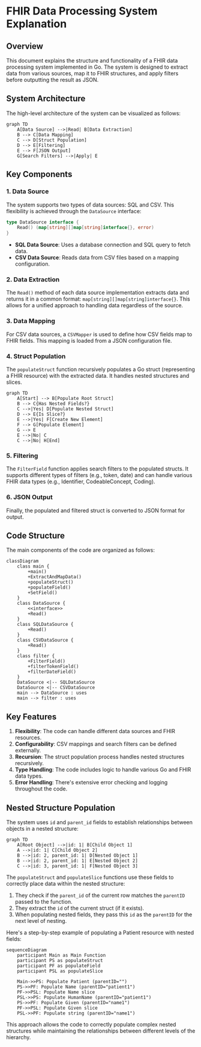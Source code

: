# FHIR Data Processing System Explanation

## Overview

This document explains the structure and functionality of a FHIR data processing system implemented in Go. The system is designed to extract data from various sources, map it to FHIR structures, and apply filters before outputting the result as JSON.

## System Architecture

The high-level architecture of the system can be visualized as follows:

```mermaid
graph TD
    A[Data Source] -->|Read| B[Data Extraction]
    B --> C[Data Mapping]
    C --> D[Struct Population]
    D --> E[Filtering]
    E --> F[JSON Output]
    G[Search Filters] -->|Apply| E
```

## Key Components

### 1. Data Source

The system supports two types of data sources: SQL and CSV. This flexibility is achieved through the `DataSource` interface:

```go
type DataSource interface {
    Read() (map[string][]map[string]interface{}, error)
}
```

- **SQL Data Source**: Uses a database connection and SQL query to fetch data.
- **CSV Data Source**: Reads data from CSV files based on a mapping configuration.

### 2. Data Extraction

The `Read()` method of each data source implementation extracts data and returns it in a common format: `map[string][]map[string]interface{}`. This allows for a unified approach to handling data regardless of the source.

### 3. Data Mapping

For CSV data sources, a `CSVMapper` is used to define how CSV fields map to FHIR fields. This mapping is loaded from a JSON configuration file.

### 4. Struct Population

The `populateStruct` function recursively populates a Go struct (representing a FHIR resource) with the extracted data. It handles nested structures and slices.

```mermaid
graph TD
    A[Start] --> B[Populate Root Struct]
    B --> C{Has Nested Fields?}
    C -->|Yes| D[Populate Nested Struct]
    D --> E{Is Slice?}
    E -->|Yes| F[Create New Element]
    F --> G[Populate Element]
    G --> E
    E -->|No| C
    C -->|No| H[End]
```

### 5. Filtering

The `FilterField` function applies search filters to the populated structs. It supports different types of filters (e.g., token, date) and can handle various FHIR data types (e.g., Identifier, CodeableConcept, Coding).

### 6. JSON Output

Finally, the populated and filtered struct is converted to JSON format for output.

## Code Structure

The main components of the code are organized as follows:

```mermaid
classDiagram
    class main {
        +main()
        +ExtractAndMapData()
        +populateStruct()
        +populateField()
        +SetField()
    }
    class DataSource {
        <<interface>>
        +Read()
    }
    class SQLDataSource {
        +Read()
    }
    class CSVDataSource {
        +Read()
    }
    class filter {
        +FilterField()
        +filterTokenField()
        +filterDateField()
    }
    DataSource <|-- SQLDataSource
    DataSource <|-- CSVDataSource
    main --> DataSource : uses
    main --> filter : uses
```

## Key Features

1. **Flexibility**: The code can handle different data sources and FHIR resources.
2. **Configurability**: CSV mappings and search filters can be defined externally.
3. **Recursion**: The struct population process handles nested structures recursively.
4. **Type Handling**: The code includes logic to handle various Go and FHIR data types.
5. **Error Handling**: There's extensive error checking and logging throughout the code.

## Nested Structure Population

The system uses `id` and `parent_id` fields to establish relationships between objects in a nested structure:

```mermaid
graph TD
    A[Root Object] -->|id: 1| B[Child Object 1]
    A -->|id: 1| C[Child Object 2]
    B -->|id: 2, parent_id: 1| D[Nested Object 1]
    B -->|id: 2, parent_id: 1| E[Nested Object 2]
    C -->|id: 3, parent_id: 1| F[Nested Object 3]
```

The `populateStruct` and `populateSlice` functions use these fields to correctly place data within the nested structure:

1. They check if the `parent_id` of the current row matches the `parentID` passed to the function.
2. They extract the `id` of the current struct (if it exists).
3. When populating nested fields, they pass this `id` as the `parentID` for the next level of nesting.

Here's a step-by-step example of populating a Patient resource with nested fields:

```mermaid
sequenceDiagram
    participant Main as Main Function
    participant PS as populateStruct
    participant PF as populateField
    participant PSL as populateSlice

    Main->>PS: Populate Patient (parentID="")
    PS->>PF: Populate Name (parentID="patient1")
    PF->>PSL: Populate Name slice
    PSL->>PS: Populate HumanName (parentID="patient1")
    PS->>PF: Populate Given (parentID="name1")
    PF->>PSL: Populate Given slice
    PSL->>PF: Populate string (parentID="name1")
```

This approach allows the code to correctly populate complex nested structures while maintaining the relationships between different levels of the hierarchy.
